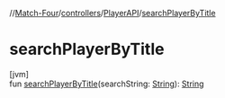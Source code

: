 //[Match-Four](../../../index.md)/[controllers](../index.md)/[PlayerAPI](index.md)/[searchPlayerByTitle](search-player-by-title.md)

# searchPlayerByTitle

[jvm]\
fun [searchPlayerByTitle](search-player-by-title.md)(searchString: [String](https://kotlinlang.org/api/latest/jvm/stdlib/kotlin/-string/index.html)): [String](https://kotlinlang.org/api/latest/jvm/stdlib/kotlin/-string/index.html)
